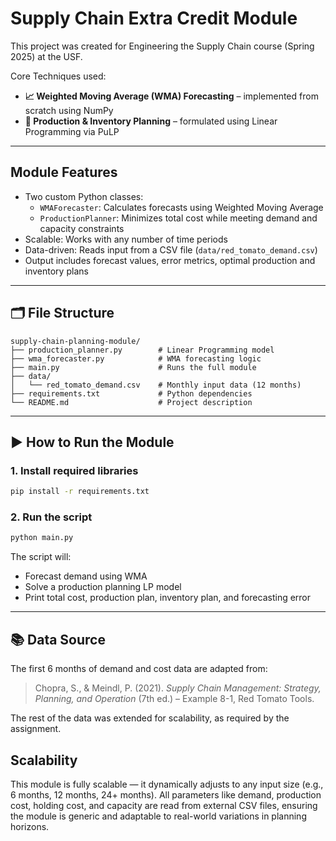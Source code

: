 # Supply Chain Extra Credit Module

This project was created for Engineering the Supply Chain course (Spring 2025) at the USF. 

Core Techniques used:

- **📈 Weighted Moving Average (WMA) Forecasting** – implemented from scratch using NumPy  
- **🔧 Production & Inventory Planning** – formulated using Linear Programming via PuLP

---

## Module Features

- Two custom Python classes:
  - `WMAForecaster`: Calculates forecasts using Weighted Moving Average
  - `ProductionPlanner`: Minimizes total cost while meeting demand and capacity constraints
- Scalable: Works with any number of time periods
- Data-driven: Reads input from a CSV file (`data/red_tomato_demand.csv`)
- Output includes forecast values, error metrics, optimal production and inventory plans

---

## 🗂️ File Structure

```
supply-chain-planning-module/
├── production_planner.py        # Linear Programming model
├── wma_forecaster.py            # WMA forecasting logic
├── main.py                      # Runs the full module
├── data/
│   └── red_tomato_demand.csv    # Monthly input data (12 months)
├── requirements.txt             # Python dependencies
└── README.md                    # Project description
```

---

## ▶️ How to Run the Module

### 1. Install required libraries
```bash
pip install -r requirements.txt
```

### 2. Run the script
```bash
python main.py
```

The script will:
- Forecast demand using WMA
- Solve a production planning LP model
- Print total cost, production plan, inventory plan, and forecasting error

---

## 📚 Data Source

The first 6 months of demand and cost data are adapted from:

> Chopra, S., & Meindl, P. (2021). *Supply Chain Management: Strategy, Planning, and Operation* (7th ed.) – Example 8-1, Red Tomato Tools.

The rest of the data was extended for scalability, as required by the assignment.

## Scalability

This module is fully scalable — it dynamically adjusts to any input size (e.g., 6 months, 12 months, 24+ months). All parameters like demand, production cost, holding cost, and capacity are read from external CSV files, ensuring the module is generic and adaptable to real-world variations in planning horizons.
